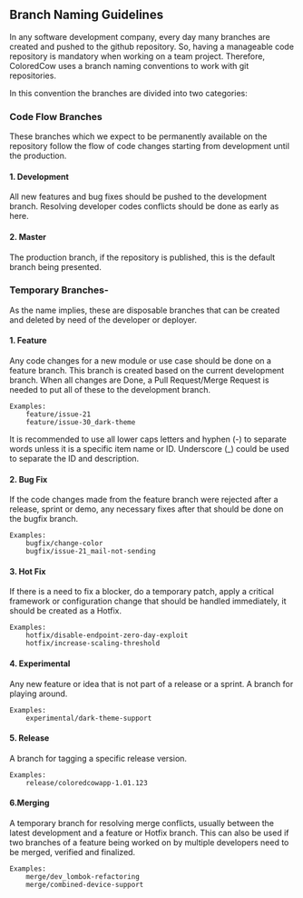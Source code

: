 ## Branch Naming Guidelines
In any software development company, every day many branches are created and pushed to the github repository. So, having a manageable code repository is mandatory when working on a team project.
Therefore, ColoredCow uses a branch naming conventions to work with git repositories. 

In this convention the branches are divided into two categories:

### Code Flow Branches 
These branches which we expect to be permanently available on the repository follow the flow of code changes starting from development until the production.

 #### 1. Development
All new features and bug fixes should be pushed to the development branch. Resolving developer codes conflicts should be done as early as here.

#### 2. Master
The production branch, if the repository is published, this is the default branch being presented.
    
### Temporary Branches-  
As the name implies, these are disposable branches that can be created and deleted by need of the developer or deployer.
#### 1. Feature
Any code changes for a new module or use case should be done on a feature branch. This branch is created based on the current development branch. When all changes are Done, a Pull Request/Merge Request is needed to put all of these to the development branch.
		
	Examples:
		feature/issue-21
		feature/issue-30_dark-theme

It is recommended to use all lower caps letters and hyphen (-) to separate words unless it is a specific item name or ID. Underscore (_) could be used to separate the ID and description.

#### 2. Bug Fix
If the code changes made from the feature branch were rejected after a release, sprint or demo, any necessary fixes after that should be done on the bugfix branch.
		
	Examples:
		bugfix/change-color
		bugfix/issue-21_mail-not-sending

#### 3. Hot Fix
If there is a need to fix a blocker, do a temporary patch, apply a critical framework or configuration change that should be handled immediately, it should be created as a Hotfix. 
		
	Examples:
		hotfix/disable-endpoint-zero-day-exploit
		hotfix/increase-scaling-threshold

#### 4. Experimental
Any new feature or idea that is not part of a release or a sprint. A branch for playing around.

	Examples:    	
		experimental/dark-theme-support

#### 5. Release
A branch for tagging a specific release version.

	Examples:    	
		release/coloredcowapp-1.01.123

#### 6.Merging
A temporary branch for resolving merge conflicts, usually between the latest development and a feature or Hotfix branch. This can also be used if two branches of a feature being worked on by multiple developers need to be merged, verified and finalized.

	Examples:
		merge/dev_lombok-refactoring
		merge/combined-device-support

